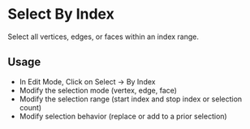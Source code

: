 # Select By Index
Select all vertices, edges, or faces within an index range.
## Usage
* In Edit Mode, Click on Select -> By Index
* Modify the selection mode (vertex, edge, face)
* Modify the selection range (start index and stop index or selection count)
* Modify selection behavior (replace or add to a prior selection)
